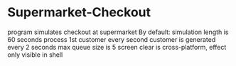 # Supermarket-Checkout

program simulates checkout at supermarket
By default:
simulation length is 60 seconds
process 1st customer every second
customer is generated every 2 seconds
max queue size is 5
screen clear is cross-platform, effect only visible in shell
